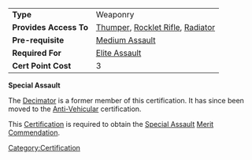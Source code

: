 |                        |                                                                                                              |
| ---------------------- | ------------------------------------------------------------------------------------------------------------ |
| **Type**               | Weaponry                                                                                                     |
| **Provides Access To** | [Thumper](/Thumper "wikilink"), [Rocklet Rifle](/Rocklet_Rifle "wikilink"), [Radiator](/Radiator "wikilink") |
| **Pre-requisite**      | [Medium Assault](/Medium_Assault "wikilink")                                                                 |
| **Required For**       | [Elite Assault](/Elite_Assault "wikilink")                                                                   |
| **Cert Point Cost**    | 3                                                                                                            |

**Special Assault**

The [Decimator](/Decimator "wikilink") is a former member of this
certification. It has since been moved to the
[Anti-Vehicular](/Anti-Vehicular "wikilink") certification.

This [Certification](/Certification "wikilink") is required to obtain the
[Special Assault](</Special_Assault_(Merit)> "wikilink") [Merit
Commendation](/Merit_Commendation "wikilink").

[Category:Certification](/Category:Certification "wikilink")
